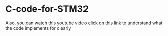 # C-code-for-STM32

Also, you can watch this youtube video [click on this link](https://youtu.be/eeaEhFO0umk?si=uh1QBZnFDyWW-1xR) to understand what the code implements for clearly

